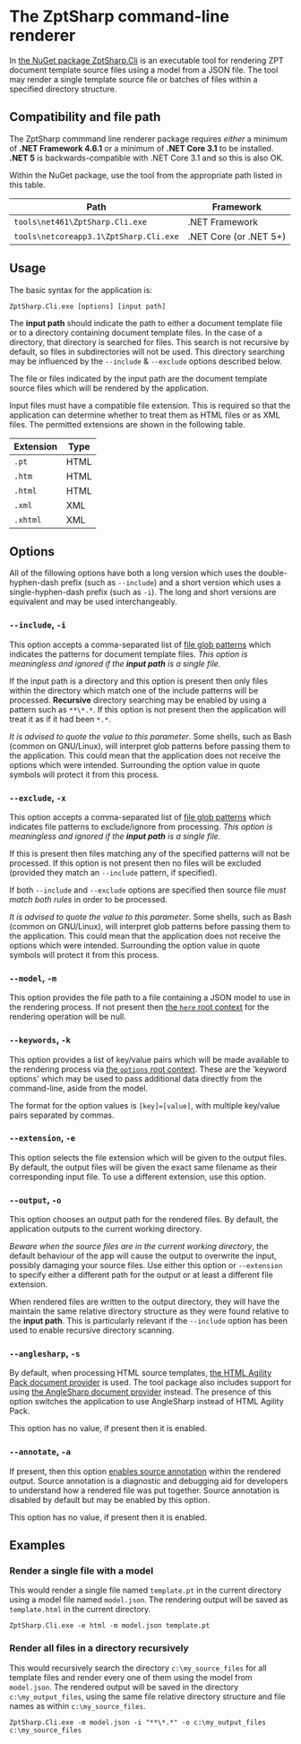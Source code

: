 # The ZptSharp command-line renderer

In [the NuGet package ZptSharp.Cli] is an executable tool for rendering ZPT document template source files using a model from a JSON file.
The tool may render a single template source file or batches of files within a specified directory structure.

## Compatibility and file path

The ZptSharp commmand line renderer package requires _either_ a minimum of **.NET Framework 4.6.1** or a minimum of **.NET Core 3.1** to be installed.
**.NET 5** is backwards-compatible with .NET Core 3.1 and so this is also OK.

Within the NuGet package, use the tool from the appropriate path listed in this table.

| Path                                      | Framework                 |
| ----                                      | ---------                 |
| `tools\net461\ZptSharp.Cli.exe`           | .NET Framework            |
| `tools\netcoreapp3.1\ZptSharp.Cli.exe`    | .NET Core (or .NET 5+)    |

[the NuGet package ZptSharp.Cli]: NuGetPackages.md#usage-specific-packages

## Usage

The basic syntax for the application is:

```text
ZptSharp.Cli.exe [options] [input path]
```

The **input path** should indicate the path to either a document template file or to a directory containing document template files.
In the case of a directory, that directory is searched for files.
This search is not recursive by default, so files in subdirectories will not be used.
This directory searching may be influenced by the `--include` & `--exclude` options described below.

The file or files indicated by the input path are the document template source files which will be rendered by the application.

Input files must have a compatible file extension.
This is required so that the application can determine whether to treat them as HTML files or as XML files.
The permitted extensions are shown in the following table.

| Extension | Type  |
| --------- | ----  |
| `.pt`     | HTML  |
| `.htm`    | HTML  |
| `.html`   | HTML  |
| `.xml`    | XML   |
| `.xhtml`  | XML   |

## Options

All of the fillowing options have both a long version which uses the double-hyphen-dash prefix (such as `--include`) and a short version which uses a single-hyphen-dash prefix (such as `-i`).
The long and short versions are equivalent and may be used interchangeably.

### `--include`, `-i`

This option accepts a comma-separated list of [file glob patterns] which indicates the patterns for document template files.
_This option is meaningless and ignored if the **input path** is a single file._

If the input path is a directory and this option is present then only files within the directory which match one of the include patterns will be processed.
**Recursive** directory searching may be enabled by using a pattern such as `**\*.*`.
If this option is not present then the application will treat it as if it had been `*.*`.

_It is advised to quote the value to this parameter_.
Some shells, such as Bash (common on GNU/Linux), will interpret glob patterns before passing them to the application.
This could mean that the application does not receive the options which were intended.
Surrounding the option value in quote symbols will protect it from this process.

[file glob patterns]: https://docs.microsoft.com/en-us/dotnet/api/microsoft.extensions.filesystemglobbing.matcher?view=dotnet-plat-ext-3.1#remarks

### `--exclude`, `-x`

This option accepts a comma-separated list of [file glob patterns] which indicates file patterns to exclude/ignore from processing.
_This option is meaningless and ignored if the **input path** is a single file._

If this is present then files matching any of the specified patterns will not be processed.
If this option is not present then no files will be excluded (provided they match an `--include` pattern, if specified).

If both `--include` and `--exclude` options are specified then source file _must match both rules_ in order to be processed.

_It is advised to quote the value to this parameter_.
Some shells, such as Bash (common on GNU/Linux), will interpret glob patterns before passing them to the application.
This could mean that the application does not receive the options which were intended.
Surrounding the option value in quote symbols will protect it from this process.
### `--model`, `-m`

This option provides the file path to a file containing a JSON model to use in the rendering process.
If not present then [the `here` root context] for the rendering operation will be null.

[the `here` root context]: ZptReference/Tales/GlobalContexts.md#here

### `--keywords`, `-k`

This option provides a list of key/value pairs which will be made available to the rendering process via [the `options` root context].
These are the 'keyword options' which may be used to pass additional data directly from the command-line, aside from the model.

The format for the option values is `[key]=[value]`, with multiple key/value pairs separated by commas.

[the `options` root context]: ZptReference/Tales/GlobalContexts.md#options

### `--extension`, `-e`

This option selects the file extension which will be given to the output files.
By default, the output files will be given the exact same filename as their corresponding input file.
To use a different extension, use this option.

### `--output`, `-o`

This option chooses an output path for the rendered files.
By default, the application outputs to the current working directory.

_Beware when the source files are in the current working directory_, the default behaviour of the app will cause the output to overwrite the input, possibly damaging your source files.
Use either this option or `--extension` to specify either a different path for the output or at least a different file extension.

When rendered files are written to the output directory, they will have the maintain the same relative directory structure as they were found relative to the **input path**.
This is particularly relevant if the `--include` option has been used to enable recursive directory scanning.

### `--anglesharp`, `-s`

By default, when processing HTML source templates, [the HTML Agility Pack document provider] is used.
The tool package also includes support for using [the AngleSharp document provider] instead.
The presence of this option switches the application to use AngleSharp instead of HTML Agility Pack.

This option has no value, if present then it is enabled.

[the HTML Agility Pack document provider]: xref:ZptSharp.Dom.HapDocumentProvider
[the AngleSharp document provider]: xref:ZptSharp.Dom.AngleSharpDocumentProvider

### `--annotate`, `-a`

If present, then this option [enables source annotation] within the rendered output.
Source annotation is a diagnostic and debugging aid for developers to understand how a rendered file was put together.
Source annotation is disabled by default but may be enabled by this option.

This option has no value, if present then it is enabled.

[enables source annotation]: xref:ZptSharp.Config.RenderingConfig.IncludeSourceAnnotation

## Examples

### Render a single file with a model

This would render a single file named `template.pt` in the current directory using a model file named `model.json`.
The rendering output will be saved as `template.html` in the current directory.

```text
ZptSharp.Cli.exe -e html -m model.json template.pt
```

### Render all files in a directory recursively

This would recursively search the directory `c:\my_source_files` for all template files and render every one of them using the model from `model.json`.
The rendered output will be saved in the directory `c:\my_output_files`, using the same file relative directory structure and file names as within `c:\my_source_files`.

```text
ZptSharp.Cli.exe -m model.json -i "**\*.*" -o c:\my_output_files c:\my_source_files
```
